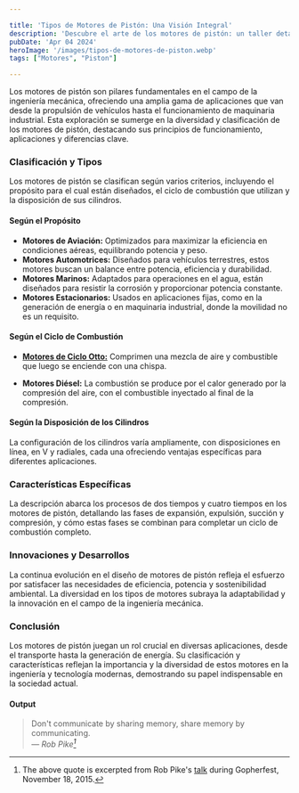 ```yaml
---

title: 'Tipos de Motores de Pistón: Una Visión Integral'
description: 'Descubre el arte de los motores de pistón: un taller detallado revela la ingeniería detrás de los motores de aviación, automoción, marinos y estacionarios'
pubDate: 'Apr 04 2024'
heroImage: '/images/tipos-de-motores-de-piston.webp'
tags: ["Motores", "Piston"]

---
```



Los motores de pistón son pilares fundamentales en el campo de la ingeniería mecánica, ofreciendo una amplia gama de aplicaciones que van desde la propulsión de vehículos hasta el funcionamiento de maquinaria industrial. Esta exploración se sumerge en la diversidad y clasificación de los motores de pistón, destacando sus principios de funcionamiento, aplicaciones y diferencias clave.

### Clasificación y Tipos
Los motores de pistón se clasifican según varios criterios, incluyendo el propósito para el cual están diseñados, el ciclo de combustión que utilizan y la disposición de sus cilindros.

#### Según el Propósito

- **Motores de Aviación:** Optimizados para maximizar la eficiencia en condiciones aéreas, equilibrando potencia y peso.
- **Motores Automotrices:** Diseñados para vehículos terrestres, estos motores buscan un balance entre potencia, eficiencia y durabilidad.
- **Motores Marinos:** Adaptados para operaciones en el agua, están diseñados para resistir la corrosión y proporcionar potencia constante.
- **Motores Estacionarios:** Usados en aplicaciones fijas, como en la generación de energía o en maquinaria industrial, donde la movilidad no es un requisito.

#### Según el Ciclo de Combustión
- **[Motores de Ciclo Otto:](/blog/alimentacion-motores-ciclo-otto)** Comprimen una mezcla de aire y combustible que luego se enciende con una chispa.

- **Motores Diésel:** La combustión se produce por el calor generado por la compresión del aire, con el combustible inyectado al final de la compresión.

#### Según la Disposición de los Cilindros
La configuración de los cilindros varía ampliamente, con disposiciones en línea, en V y radiales, cada una ofreciendo ventajas específicas para diferentes aplicaciones.

### Características Específicas
La descripción abarca los procesos de dos tiempos y cuatro tiempos en los motores de pistón, detallando las fases de expansión, expulsión, succión y compresión, y cómo estas fases se combinan para completar un ciclo de combustión completo.

### Innovaciones y Desarrollos
La continua evolución en el diseño de motores de pistón refleja el esfuerzo por satisfacer las necesidades de eficiencia, potencia y sostenibilidad ambiental. La diversidad en los tipos de motores subraya la adaptabilidad y la innovación en el campo de la ingeniería mecánica.

### Conclusión
Los motores de pistón juegan un rol crucial en diversas aplicaciones, desde el transporte hasta la generación de energía. Su clasificación y características reflejan la importancia y la diversidad de estos motores en la ingeniería y tecnología modernas, demostrando su papel indispensable en la sociedad actual.

#### Output

> Don't communicate by sharing memory, share memory by communicating.<br>
> — <cite>Rob Pike[^1]</cite>

[^1]: The above quote is excerpted from Rob Pike's [talk](https://www.youtube.com/watch?v=PAAkCSZUG1c) during Gopherfest, November 18, 2015.